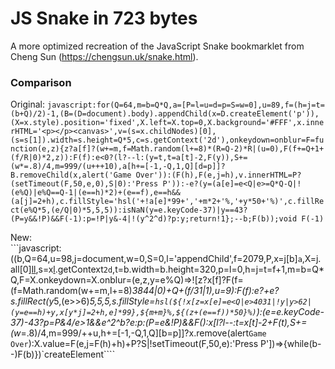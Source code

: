 # JS Snake in 723 bytes
A more optimized recreation of the JavaScript Snake bookmarklet from Cheng Sun (https://chengsun.uk/snake.html).  
  
### Comparison
Original:
```javascript:for(Q=64,m=b=Q*Q,a=[P=l=u=d=p=S=w=0],u=89,f=(h=j=t=(b+Q)/2)-1,(B=(D=document).body).appendChild(x=D.createElement('p')),(X=x.style).position='fixed',X.left=X.top=0,X.background='#FFF',x.innerHTML='<p></p><canvas>',v=(s=x.childNodes)[0],(s=s[1]).width=s.height=Q*5,c=s.getContext('2d'),onkeydown=onblur=F=function(e,z){z?a[f]?(w+=m,f=Math.random(l+=8)*(R=Q-2)*R|(u=0),F(f+=Q+1+(f/R|0)*2,z)):F(f):e<0?(l?--l:(y=t,t=a[t]-2,F(y)),S+=(w*=.8)/4,m=999/(u+++10),a[h+=[-1,-Q,1,Q][d=p]]?B.removeChild(x,alert('Game Over')):(F(h),F(e,j=h),v.innerHTML=P?(setTimeout(F,50,e,0),S|0):'Press P')):-e?(y=(a[e]=e<Q|e>=Q*Q-Q|!(e%Q)|e%Q==Q-1|(e==h)*2)+(e==f),e==h&&(a[j]=2+h),c.fillStyle='hsl('+!a[e]*99+','+m*2+'%,'+y*50+'%)',c.fillRect(e%Q*5,(e/Q|0)*5,5,5)):isNaN(y=e.keyCode-37)|y==43?(P=y&&!P)&&F(-1):p=!P|y&-4|!(y^2^d)?p:y;return!1};--b;F(b));void F(-1)```  
  
New:  
```javascript:((b,Q=64,u=98,j=document,w=0,S=0,l='appendChild',f=2079,P,x=j[b]`a`,X=j.all[0][l](x)[l](j[b]`input`,x.style='position:fixed;top:0;display:grid'),s=x[l](b=j[b]`canvas`).getContext`2d`,t=b.width=b.height=320,p=l=0,h=j=t=f+1,m=b=Q*Q,F=X.onkeydown=X.onblur=(e,z,y=e%Q)=>![z?x[f]?F(f=(f=Math.random(w+=m,l+=8)*3844|0)+Q+(f/31|1),u=9):F(f):e?+e?s.fillRect(y*5,(e>>6)*5,5,5,s.fillStyle=`hsl(${!x[z=x[e]=e<Q|e>4031|!y|y>62|(y=e==h)+y,x[y*j]=2+h,e]*99},${m+m}%,${(z+(e==f))*50}%)`):(e=e.keyCode-37)-43?p=P&4/e>1&&e^2^b?e:p:(P=e&!P)&&F():x[l?l--:t=x[t]-2+F(t),S+=(w*=.8)/4,m=999/++u,h+=[-1,-Q,1,Q][b=p]]?x.remove(alert`Game Over`):X.value=F(e,j=F(h)+h)+P?S|!setTimeout(F,50,e):'Press P'])=>{while(b--)F(b)})`createElement````
